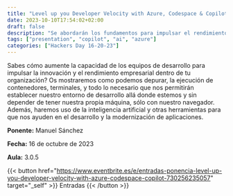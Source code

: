 ```yaml
---
title: "Level up you Developer Velocity with Azure, Codespace & Copilot"
date: 2023-10-10T17:54:02+02:00
draft: false
description: "Se abordarán los fundamentos para impulsar el rendimiento empresarial, crear entornos adecuado y eliminar los puntos de fricción."
tags: ["presentation", "copilot", "ai", "azure"]
categories: ["Hackers Day 16-20-23"]
---
```

Sabes cómo aumente la capacidad de los equipos de desarrollo para impulsar la innovación y el rendimiento empresarial dentro de tu organización? Os mostraremos como podemos depurar, la ejecución de contenedores, terminales, y todo lo necesario que nos permitirán establecer nuestro entorno de desarrollo allá donde estemos y sin depender de tener nuestra propia máquina, sólo con nuestro navegador. Además, haremos uso de la inteligencia artificial y otras herramientas para que nos ayuden en el desarrollo y la modernización de aplicaciones.

**Ponente:** Manuel Sánchez

**Fecha:** 16 de octubre de 2023

**Aula:** 3.0.5

{{< button href="https://www.eventbrite.es/e/entradas-ponencia-level-up-you-developer-velocity-with-azure-codespace-copilot-730256235057" target="_self" >}}
Entradas
{{< /button >}}
